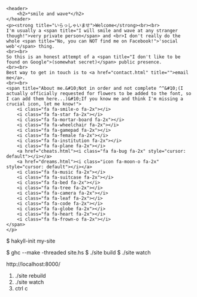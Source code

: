 <section id="banner">

	<header>
		<h2>*smile and wave*</h2>
	</header>
	<p><strong title="いらっしゃいませ">Welcome</strong><br><br>
	I'm usually a <span title="I will smile and wave at any stranger though!">very private person</span> and <br>I don't really do the whole <span title="No, you can NOT find me on Facebook!">'social web'</span> thing.
	<br><br>
	So this is an honest attempt of a <span title="I don't like to be found on Google">(somewhat secret)</span> public presence.
	<br><br>
	Best way to get in touch is to <a href="contact.html" title="">email me</a>.
	<br><br>
	<span title="About me.&#10;Not in order and not complete ^^&#10;(I actually officially requested for flowers to be added to the font, so I can add them here...)&#10;If you know me and think I'm missing a crucial icon, let me know!">
		<i class="fa fa-smile-o fa-2x"></i>
		<i class="fa fa-star fa-2x"></i>
		<i class="fa fa-mortar-board fa-2x"></i>
		<i class="fa fa-wheelchair fa-2x"></i>
		<i class="fa fa-gamepad fa-2x"></i>
		<i class="fa fa-female fa-2x"></i>
		<i class="fa fa-institution fa-2x"></i>
		<i class="fa fa-plane fa-2x"></i>
		<a href="cheats.html"><i class="fa fa-bug fa-2x" style="cursor: default"></i></a>
		<a href="dreams.html"><i class="icon fa-moon-o fa-2x" style="cursor: default"></i></a>
		<i class="fa fa-music fa-2x"></i>
		<i class="fa fa-suitcase fa-2x"></i>
		<i class="fa fa-bed fa-2x"></i>
		<i class="fa fa-tree fa-2x"></i>
		<i class="fa fa-camera fa-2x"></i>
		<i class="fa fa-leaf fa-2x"></i>
		<i class="fa fa-code fa-2x"></i>
		<i class="fa fa-globe fa-2x"></i>
		<i class="fa fa-heart fa-2x"></i>
		<i class="fa fa-frown-o fa-2x"></i>
	</span>
	</p>
</section>

$ hakyll-init my-site

$ ghc --make -threaded site.hs
$ ./site build
$ ./site watch

http://localhost:8000/

1. ./site rebuild
2. ./site watch
3. ctrl c
